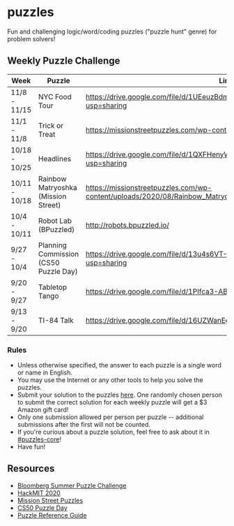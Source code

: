 # puzzles
Fun and challenging logic/word/coding puzzles ("puzzle hunt" genre) for problem solvers!

## Weekly Puzzle Challenge

| Week          | Puzzle | Link | Solution |
|---------------|--------|------|----------|
| 11/8 - 11/15  | NYC Food Tour | https://drive.google.com/file/d/1UEeuzBdmVbE2AdEhQJXqIWNwUAQM8SWM/view?usp=sharing |  |
| 11/1 - 11/8   | Trick or Treat | https://missionstreetpuzzles.com/wp-content/uploads/2020/08/Trick_or_Treat.pdf | GREEN BANK TELESCOPE |
| 10/18 - 10/25 | Headlines | https://drive.google.com/file/d/1QXFHenyWb3KsWWEsnEneQYQC8ri09bgU/view?usp=sharing | CAMP NOU |
| 10/11 - 10/18 | Rainbow Matryoshka (Mission Street) | https://missionstreetpuzzles.com/wp-content/uploads/2020/08/Rainbow_Matryoshka.jpg | CENTENNIAL WHEEL |
| 10/4 - 10/11  | Robot Lab (BPuzzled) | http://robots.bpuzzled.io/ | TREND LINES |
| 9/27 - 10/4   | Planning Commission (CS50 Puzzle Day) | https://drive.google.com/file/d/13u4s6VT-IFrYxtCBq-YZMJRV69EXv8-Z/view?usp=sharing | ALPHA CENTAURI |
| 9/20 - 9/27   | Tabletop Tango | https://drive.google.com/file/d/1PIfca3-ABNM53IQwHn6BbsYenjtQIxMP/view | CHECKMATE |
| 9/13 - 9/20   | TI-84 Talk | https://drive.google.com/file/d/16UZWanEgGKNCsEjsZ4CbFo-mUGkQXglf/view | LEGIBLE |

### Rules
- Unless otherwise specified, the answer to each puzzle is a single word or name in English.
- You may use the Internet or any other tools to help you solve the puzzles.
- Submit your solution to the puzzles [here](https://forms.gle/c5FeVGtJptuWfXWX7). One randomly chosen person to submit the correct solution for each weekly puzzle will get a $3 Amazon gift card!
- Only one submission allowed per person per puzzle -- additional submissions after the first will not be counted.
- If you're curious about a puzzle solution, feel free to ask about it in [#puzzles-core](https://michiganhackers.slack.com/channels/puzzles-core)!
- Have fun!

## Resources
- [Bloomberg Summer Puzzle Challenge](https://puzl.ink/summer)
- [HackMIT 2020](https://command.hackmit.academy/)
- [Mission Street Puzzles](https://missionstreetpuzzles.com/)
- [CS50 Puzzle Day](https://cs50.harvard.edu/college/2020/fall/puzzles/)
- [Puzzle Reference Guide](https://github.com/michiganhackers/puzzles/blob/master/puzzle-reference-guide.pdf)

